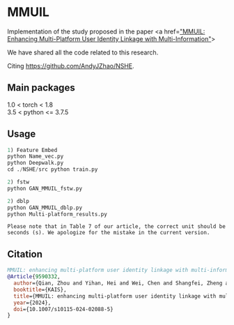 # MMUIL 
Implementation of the study proposed in the paper <a href=["MMUIL: Enhancing Multi-Platform User Identity Linkage with Multi-Information"](https://dl.acm.org/doi/10.1007/s10115-024-02088-5)></a>

We have shared all the code related to this research. 

Citing https://github.com/AndyJZhao/NSHE.  

## Main packages
1.0 < torch < 1.8  
3.5 < python <= 3.7.5  

## Usage

```python
1) Feature Embed
python Name_vec.py
python Deepwalk.py
cd ./NSHE/src python train.py

2) fstw
python GAN_MMUIL_fstw.py

2) dblp
python GAN_MMUIL_dblp.py
python Multi-platform_results.py
```

```
Please note that in Table 7 of our article, the correct unit should be seconds (s). We apologize for the mistake in the current version.
```

## Citation
```bibtex
MMUIL: enhancing multi-platform user identity linkage with multi-information
@Article{9590332,
  author={Qian, Zhou and Yihan, Hei and Wei, Chen and Shangfei, Zheng and Lei, Zhao},
  booktitle={KAIS}, 
  title={MMUIL: enhancing multi-platform user identity linkage with multi-information}, 
  year={2024},
  doi={10.1007/s10115-024-02088-5}
}
```


